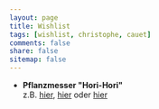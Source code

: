 ```yaml
---
layout: page
title: Wishlist
tags: [wishlist, christophe, cauet]
comments: false
share: false
sitemap: false
---
```


- **Pflanzmesser "Hori-Hori"**   
  z.B. [hier](https://www.manufactum.de/japanisches-pflanzmesser-a40059/), [hier](https://www.golden-rabbit.de/otter-gartenmesser-okuliermesser-hippen/) oder [hier](https://www.thegardenshop.de/japanisches-pflanzmesser-hori-hori)
